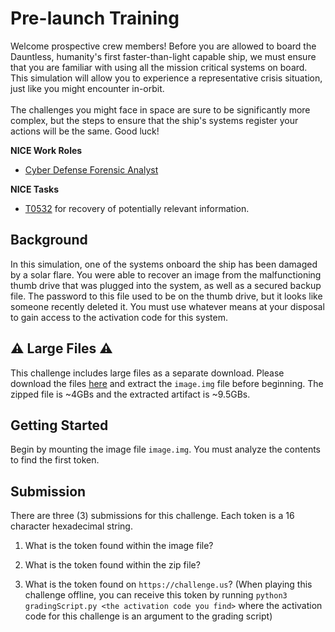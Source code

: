 
# Pre-launch Training

Welcome prospective crew members! Before you are allowed to board the Dauntless, humanity's first faster-than-light capable ship, we must ensure that you are familiar with using all the mission critical systems on board. This simulation will allow you to experience a representative crisis situation, just like you might encounter in-orbit.
<br><br>
The challenges you might face in space are sure to be significantly more complex, but the steps to ensure that the ship's systems register your actions will be the same. Good luck!


  **NICE Work Roles**

  - [Cyber Defense Forensic Analyst](https://niccs.cisa.gov/workforce-development/nice-framework)


  **NICE Tasks**

  - [T0532](https://niccs.cisa.gov/workforce-development/nice-framework) for recovery of potentially relevant information.


## Background

In this simulation, one of the systems onboard the ship has been damaged by a solar flare. You were able to recover an image from the malfunctioning thumb drive that was plugged into the system, as well as a secured backup file. The password to this file used to be on the thumb drive, but it looks like someone recently deleted it. You must use whatever means at your disposal to gain access to the activation code for this system.


## ⚠️ Large Files ⚠️

This challenge includes large files as a separate download. Please download the files [here](https://presidentscup.cisa.gov/files/pc4/demo-pre-launch-training-largefiles.zip) and extract the `image.img` file before beginning. The zipped file is ~4GBs and the extracted artifact is ~9.5GBs. 
 

## Getting Started

Begin by mounting the image file `image.img`. You must analyze the contents to find the first token.


## Submission

There are three (3) submissions for this challenge. Each token is a 16 character hexadecimal string.

1. What is the token found within the image file?

2. What is the token found within the zip file?

3. What is the token found on `https://challenge.us`?  (When playing this challenge offline, you can receive this token by running `python3 gradingScript.py <the activation code you find>` where the activation code for this challenge is an argument to the grading script)


